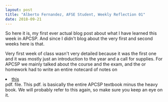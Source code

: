 ```yaml
---
layout: post
title: "Alberto Fernandez, AFSE Student, Weekly Reflection 01"
date: 2018-09-21
---
```


So here it is, my first ever actual blog post about what I have learned this week in APCSP. And since I didn't blog about the very first and second weeks here is that.

Very first week of class wasn't very detailed because it was the first one and it was mostly just an introduction to the year and a call for supplies. For APCSP we mainly talked about the course and the exam, and the or homework had to write an entire notecard of notes on <li><a href="https://apcentral.collegeboard.org/pdf/ap-computer-science-principles-course-and-exam-description.pdf">this</a></li> pdf. file. This pdf. is basically the entire APCSP textbook minus the heavy book. We will probably refer to this again, so make sure you keep an eye on it.

